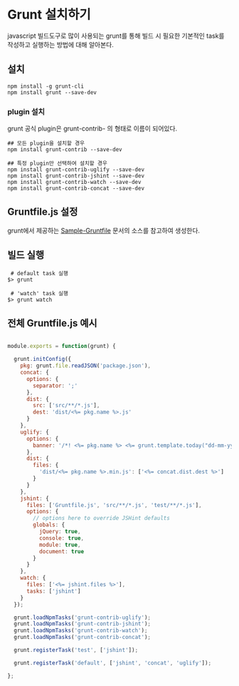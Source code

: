 # Grunt 설치하기

javascript 빌드도구로 많이 사용되는 grunt를 통해 빌드 시 필요한 기본적인 task를 작성하고 실행하는 방법에 대해 알아본다.

## 설치

```
npm install -g grunt-cli
npm install grunt --save-dev
```

### plugin 설치

grunt 공식 plugin은 grunt-contrib- 의 형태로 이름이 되어있다.

```
## 모든 plugin을 설치할 경우
npm install grunt-contrib --save-dev

## 특정 plugin만 선택하여 설치할 경우
npm install grunt-contrib-uglify --save-dev
npm install grunt-contrib-jshint --save-dev
npm install grunt-contrib-watch --save-dev
npm install grunt-contrib-concat --save-dev

```

## Gruntfile.js 설정

grunt에서 제공하는 [Sample-Gruntfile] 문서의 소스를 참고하여 생성한다.

## 빌드 실행


```
 # default task 실행
$> grunt

 # 'watch' task 실행
$> grunt watch

```

## 전체 Gruntfile.js 예시

```javascript

module.exports = function(grunt) {

  grunt.initConfig({
    pkg: grunt.file.readJSON('package.json'),
    concat: {
      options: {
        separator: ';'
      },
      dist: {
        src: ['src/**/*.js'],
        dest: 'dist/<%= pkg.name %>.js'
      }
    },
    uglify: {
      options: {
        banner: '/*! <%= pkg.name %> <%= grunt.template.today("dd-mm-yyyy") %> */\n'
      },
      dist: {
        files: {
          'dist/<%= pkg.name %>.min.js': ['<%= concat.dist.dest %>']
        }
      }
    },
    jshint: {
      files: ['Gruntfile.js', 'src/**/*.js', 'test/**/*.js'],
      options: {
        // options here to override JSHint defaults
        globals: {
          jQuery: true,
          console: true,
          module: true,
          document: true
        }
      }
    },
    watch: {
      files: ['<%= jshint.files %>'],
      tasks: ['jshint']
    }
  });

  grunt.loadNpmTasks('grunt-contrib-uglify');
  grunt.loadNpmTasks('grunt-contrib-jshint');
  grunt.loadNpmTasks('grunt-contrib-watch');
  grunt.loadNpmTasks('grunt-contrib-concat');

  grunt.registerTask('test', ['jshint']);

  grunt.registerTask('default', ['jshint', 'concat', 'uglify']);

};

```



[Sample-Gruntfile]: http://gruntjs.com/sample-gruntfile
